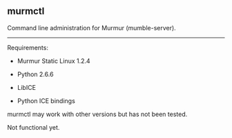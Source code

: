 ## murmctl

Command line administration for Murmur (mumble-server).

* * *
Requirements:

* Murmur Static Linux 1.2.4

* Python 2.6.6

* LibICE

* Python ICE bindings


murmctl may work with other versions but has not been tested.

Not functional yet. 
